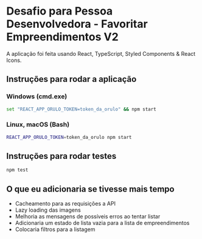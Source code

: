 # Desafio para Pessoa Desenvolvedora - Favoritar Empreendimentos V2

A aplicação foi feita usando React, TypeScript, Styled Components & React Icons.

## Instruções para rodar a aplicação

### Windows (cmd.exe)

```bash
set "REACT_APP_ORULO_TOKEN=token_da_orulo" && npm start
```

### Linux, macOS (Bash)

```bash
REACT_APP_ORULO_TOKEN=token_da_orulo npm start
```

## Instruções para rodar testes

```bash
npm test
```

## O que eu adicionaria se tivesse mais tempo

- Cacheamento para as requisições a API
- Lazy loading das imagens
- Melhoria as mensagens de possíveis erros ao tentar listar
- Adicionaria um estado de lista vazia para a lista de empreendimentos
- Colocaria filtros para a listagem
